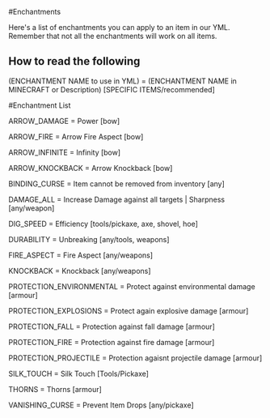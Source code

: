#Enchantments

Here's a list of enchantments you can apply to an item in our YML. 
Remember that not all the enchantments will work on all items.

## How to read the following

(ENCHANTMENT NAME to use in YML) = (ENCHANTMENT NAME in MINECRAFT or Description) [SPECIFIC ITEMS/recommended]

#Enchantment List

ARROW_DAMAGE = Power [bow]

ARROW_FIRE = Arrow Fire Aspect [bow]

ARROW_INFINITE = Infinity [bow]

ARROW_KNOCKBACK = Arrow Knockback [bow]

BINDING_CURSE = Item cannot be removed from inventory [any]

DAMAGE_ALL = Increase Damage against all targets | Sharpness [any/weapon]

DIG_SPEED = Efficiency [tools/pickaxe, axe, shovel, hoe]

DURABILITY =  Unbreaking [any/tools, weapons]

FIRE_ASPECT = Fire Aspect [any/weapons]

KNOCKBACK = Knockback [any/weapons]

PROTECTION_ENVIRONMENTAL = Protect against environmental damage [armour]

PROTECTION_EXPLOSIONS = Protect again explosive damage [armour]

PROTECTION_FALL = Protection against fall damage [armour]

PROTECTION_FIRE = Protection against fire damage [armour]

PROTECTION_PROJECTILE = Protection agaisnt projectile damage [armour]

SILK_TOUCH = Silk Touch [Tools/Pickaxe]

THORNS = Thorns [armour]

VANISHING_CURSE = Prevent Item Drops [any/pickaxe]
